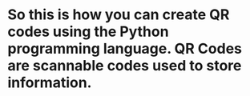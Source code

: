 # So this is how you can create QR codes using the Python programming language. QR Codes are scannable codes used to store information.
